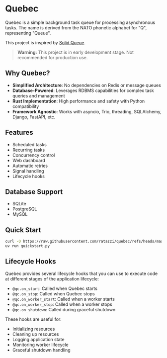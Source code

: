 # Quebec

Quebec is a simple background task queue for processing asynchronous tasks. The name is derived from the NATO phonetic alphabet for "Q", representing "Queue".

This project is inspired by [Solid Queue](https://github.com/rails/solid_queue).

> **Warning:** This project is in early development stage. Not recommended for production use.

## Why Quebec?

- **Simplified Architecture**: No dependencies on Redis or message queues
- **Database-Powered**: Leverages RDBMS capabilities for complex task queries and management
- **Rust Implementation**: High performance and safety with Python compatibility
- **Framework Agnostic**: Works with asyncio, Trio, threading, SQLAlchemy, Django, FastAPI, etc.

## Features

- Scheduled tasks
- Recurring tasks
- Concurrency control
- Web dashboard
- Automatic retries
- Signal handling
- Lifecycle hooks

## Database Support

- SQLite
- PostgreSQL
- MySQL

## Quick Start

```bash
curl -O https://raw.githubusercontent.com/ratazzi/quebec/refs/heads/master/quickstart.py
uv run quickstart.py
```

## Lifecycle Hooks

Quebec provides several lifecycle hooks that you can use to execute code at different stages of the application lifecycle:

- `@qc.on_start`: Called when Quebec starts
- `@qc.on_stop`: Called when Quebec stops
- `@qc.on_worker_start`: Called when a worker starts
- `@qc.on_worker_stop`: Called when a worker stops
- `@qc.on_shutdown`: Called during graceful shutdown

These hooks are useful for:
- Initializing resources
- Cleaning up resources
- Logging application state
- Monitoring worker lifecycle
- Graceful shutdown handling
